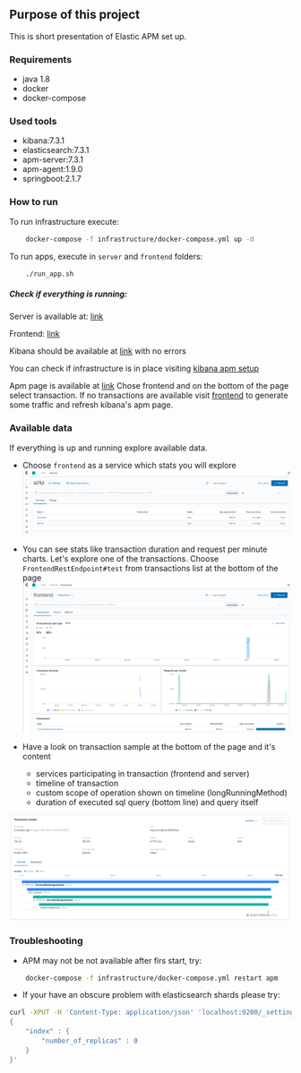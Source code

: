 ## Purpose of this project

This is short presentation of Elastic APM set up.

### Requirements

 - java 1.8
 - docker
 - docker-compose

### Used tools
 - kibana:7.3.1
 - elasticsearch:7.3.1
 - apm-server:7.3.1
 - apm-agent:1.9.0
 - springboot:2.1.7
 
### How to run

To run infrastructure execute:
```bash
    docker-compose -f infrastructure/docker-compose.yml up -d 
```

To run apps, execute in `server` and `frontend` folders:

```bash
    ./run_app.sh
```

##### Check if everything is running:

Server is available at:
[link](http://localhost:8082/test)

Frontend:
[link](http://localhost:8081/test)

Kibana should be available at [link](http://localhost:5601) with no errors

You can check if infrastructure is in place visiting [kibana apm setup](http://localhost:5601/app/kibana#/home/tutorial/apm?_g=())

Apm page is available at [link](http://localhost:5601/app/apm#/services?rangeFrom=now-24h&rangeTo=now&refreshPaused=true&refreshInterval=0)
Chose frontend and on the bottom of the page select transaction. If no transactions are available visit [frontend](http://localhost:8081/test) 
to generate some traffic and refresh kibana's apm page.

### Available data

 If everything is up and running explore available data.
 
 - Choose `frontend` as a service which stats you will explore
 ![frontend service selection](./docs/images/apm_services.png)

 - You can see stats like transaction duration and request per minute charts. Let's explore one of the transactions.
 Choose `FrontendRestEndpoint#test` from transactions list at the bottom of the page
 ![frontend service selection](./docs/images/apm_transactions.png)

 - Have a look on transaction sample at the bottom of the page and it's content
    - services participating in transaction (frontend and server)
    - timeline of transaction
    - custom scope of operation shown on timeline (longRunningMethod)
    - duration of executed sql query (bottom line) and query itself 
    
 ![frontend service selection](./docs/images/apm_transaction_sample.png)


### Troubleshooting
 
 - APM may not be not available after firs start, try:
 ```bash
     docker-compose -f infrastructure/docker-compose.yml restart apm
 ```
 
 - If your have an obscure problem with elasticsearch shards please try:
```bash
curl -XPUT -H 'Content-Type: application/json' 'localhost:9200/_settings' -d '
{
    "index" : {
        "number_of_replicas" : 0
    }
}'

```